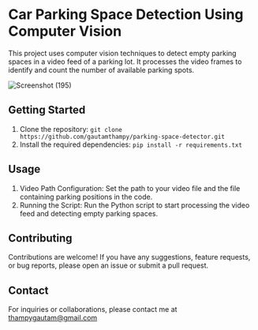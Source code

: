 # Car Parking Space Detection Using Computer Vision

This project uses computer vision techniques to detect empty parking spaces in a video feed of a parking lot. It processes the video frames to identify and count the number of available parking spots.

![Screenshot (195)](https://github.com/miteshgupta07/Car-Parking-Space-Detection-Using-Computer-Vision/assets/111682782/0a0489ea-af77-4a65-8a5a-d6cec55ce086)

## Getting Started
1. Clone the repository: `git clone https://github.com/gautamthampy/parking-space-detector.git`
2. Install the required dependencies: `pip install -r requirements.txt`

## Usage
1. Video Path Configuration: Set the path to your video file and the file containing parking positions in the code.
2. Running the Script: Run the Python script to start processing the video feed and detecting empty parking spaces.

## Contributing
Contributions are welcome! If you have any suggestions, feature requests, or bug reports, please open an issue or submit a pull request.

## Contact
For inquiries or collaborations, please contact me at thampygautam@gmail.com
